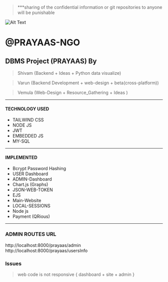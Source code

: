 > \*\*\*sharing of the confidential information or git repositories to anyone will be punishable

![Alt Text](https://www.shaip.com/wp-content/uploads/2022/01/Press-Prayas.jpg)

# @PRAYAAS-NGO

## DBMS Project (PRAYAAS) By

> Shivam (Backend + Ideas + Python data visualize)

> Varun (Backend Development + web-design + beta(cross-platform))

> Vemula (Web-Design + Resource_Gathering + Ideas )

---

#### TECHNOLOGY USED

- TAILWIND CSS
- NODE JS
- JWT
- EMBEDDED JS
- MY-SQL

---

#### IMPLEMENTED

- Bcrypt Password Hashing
- USER Dashboard
- ADMIN-Dashboard
- Chart.js (Graphs)
- JSON-WEB-TOKEN
- EJS
- Main-Website
- LOCAL-SESSIONS
- Node js
- Payment (QRious)

---

### ADMIN ROUTES URL

http://localhost:8000/prayaas/admin
http://localhost:8000/prayaas/usersInfo

### Issues

> web code is not responsive { dashboard + site + admin }
